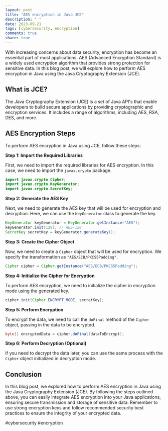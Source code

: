 ```yaml
---
layout: post
title: "AES encryption in Java JCE"
description: " "
date: 2023-09-21
tags: [cybersecurity, encryption]
comments: true
share: true
---
```


With increasing concerns about data security, encryption has become an essential part of most applications. AES (Advanced Encryption Standard) is a widely used encryption algorithm that provides strong protection for sensitive data. In this blog post, we will explore how to perform AES encryption in Java using the Java Cryptography Extension (JCE).

## What is JCE?

The Java Cryptography Extension (JCE) is a set of Java API's that enable developers to build secure applications by providing cryptographic and encryption services. It includes a range of algorithms, including AES, RSA, DES, and more.

## AES Encryption Steps
To perform AES encryption in Java using JCE, follow these steps:

**Step 1: Import the Required Libraries**

First, we need to import the required libraries for AES encryption. In this case, we need to import the `javax.crypto` package.

```java
import javax.crypto.Cipher;
import javax.crypto.KeyGenerator;
import javax.crypto.SecretKey;
```

**Step 2: Generate the AES Key**

Next, we need to generate the AES key that will be used for encryption and decryption. Here, we can use the `KeyGenerator` class to generate the key.

```java
KeyGenerator keyGenerator = KeyGenerator.getInstance("AES");
keyGenerator.init(128); // AES-128
SecretKey secretKey = keyGenerator.generateKey();
```

**Step 3: Create the Cipher Object**

Now, we need to create a `Cipher` object that will be used for encryption. We specify the transformation as `"AES/ECB/PKCS5Padding"`.

```java
Cipher cipher = Cipher.getInstance("AES/ECB/PKCS5Padding");
```

**Step 4: Initialize the Cipher for Encryption**

To perform AES encryption, we need to initialize the cipher in encryption mode using the generated key.

```java
cipher.init(Cipher.ENCRYPT_MODE, secretKey);
```

**Step 5: Perform Encryption**

To encrypt the data, we need to call the `doFinal` method of the `Cipher` object, passing in the data to be encrypted.

```java
byte[] encryptedData = cipher.doFinal(dataToEncrypt);
```

**Step 6: Perform Decryption (Optional)**

If you need to decrypt the data later, you can use the same process with the `Cipher` object initialized in decryption mode.

## Conclusion

In this blog post, we explored how to perform AES encryption in Java using the Java Cryptography Extension (JCE). By following the steps outlined above, you can easily integrate AES encryption into your Java applications, ensuring secure transmission and storage of sensitive data. Remember to use strong encryption keys and follow recommended security best practices to ensure the integrity of your encrypted data.

#cybersecurity #encryption